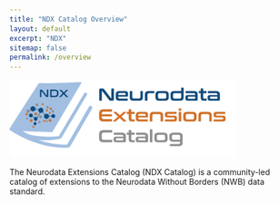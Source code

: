```yaml
---
title: "NDX Catalog Overview"
layout: default
excerpt: "NDX"
sitemap: false
permalink: /overview
---
```


<img alt="NDX Catalog Logo" src="images/ndx-logo-text.png" width="400" class="center-block">

The Neurodata Extensions Catalog (NDX Catalog) is a community-led catalog of extensions to the Neurodata Without Borders (NWB) data standard.
